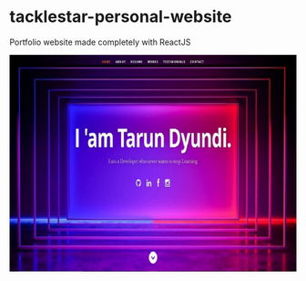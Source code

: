 # tacklestar-personal-website
 Portfolio website made completely with ReactJS


![img](https://github.com/tacklesta/tacklestar-personal-website/blob/master/public/images/portfolio/resume-website.jpg?raw=true)
